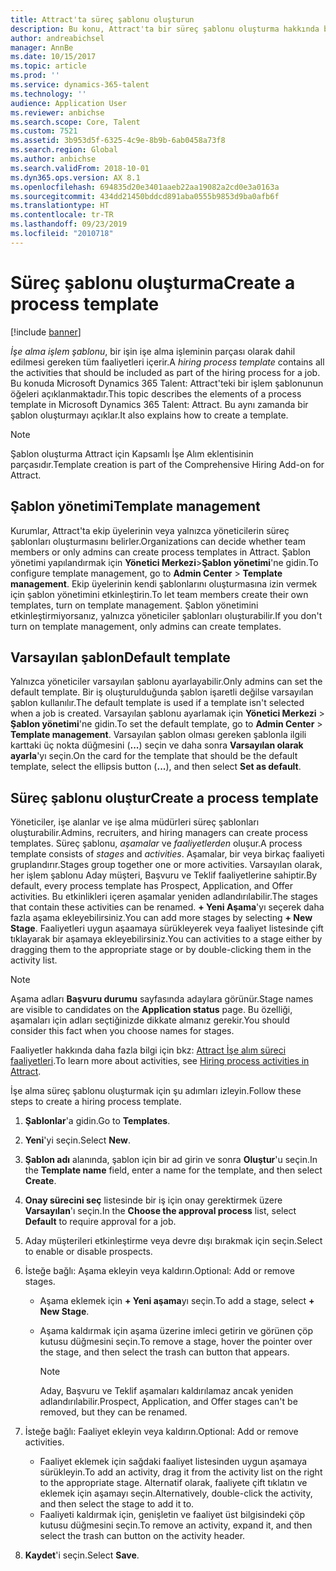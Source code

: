 ```yaml
---
title: Attract'ta süreç şablonu oluşturun
description: Bu konu, Attract'ta bir süreç şablonu oluşturma hakkında bilgi sağlar.
author: andreabichsel
manager: AnnBe
ms.date: 10/15/2017
ms.topic: article
ms.prod: ''
ms.service: dynamics-365-talent
ms.technology: ''
audience: Application User
ms.reviewer: anbichse
ms.search.scope: Core, Talent
ms.custom: 7521
ms.assetid: 3b953d5f-6325-4c9e-8b9b-6ab0458a73f8
ms.search.region: Global
ms.author: anbichse
ms.search.validFrom: 2018-10-01
ms.dyn365.ops.version: AX 8.1
ms.openlocfilehash: 694835d20e3401aaeb22aa19082a2cd0e3a0163a
ms.sourcegitcommit: 434dd21450bddcd891aba0555b9853d9ba0afb6f
ms.translationtype: HT
ms.contentlocale: tr-TR
ms.lasthandoff: 09/23/2019
ms.locfileid: "2010718"
---
```

# <a name="create-a-process-template"></a><span data-ttu-id="e4f12-103">Süreç şablonu oluşturma</span><span class="sxs-lookup"><span data-stu-id="e4f12-103">Create a process template</span></span>

[!include [banner](includes/banner.md)]

<span data-ttu-id="e4f12-104">*İşe alma işlem şablonu*, bir işin işe alma işleminin parçası olarak dahil edilmesi gereken tüm faaliyetleri içerir.</span><span class="sxs-lookup"><span data-stu-id="e4f12-104">A *hiring process template* contains all the activities that should be included as part of the hiring process for a job.</span></span> <span data-ttu-id="e4f12-105">Bu konuda Microsoft Dynamics 365 Talent: Attract'teki bir işlem şablonunun öğeleri açıklanmaktadır.</span><span class="sxs-lookup"><span data-stu-id="e4f12-105">This topic describes the elements of a process template in Microsoft Dynamics 365 Talent: Attract.</span></span> <span data-ttu-id="e4f12-106">Bu aynı zamanda bir şablon oluşturmayı açıklar.</span><span class="sxs-lookup"><span data-stu-id="e4f12-106">It also explains how to create a template.</span></span>

> [!NOTE]
> <span data-ttu-id="e4f12-107">Şablon oluşturma Attract için Kapsamlı İşe Alım eklentisinin parçasıdır.</span><span class="sxs-lookup"><span data-stu-id="e4f12-107">Template creation is part of the Comprehensive Hiring Add-on for Attract.</span></span>

## <a name="template-management"></a><span data-ttu-id="e4f12-108">Şablon yönetimi</span><span class="sxs-lookup"><span data-stu-id="e4f12-108">Template management</span></span>

<span data-ttu-id="e4f12-109">Kurumlar, Attract'ta ekip üyelerinin veya yalnızca yöneticilerin süreç şablonları oluşturmasını belirler.</span><span class="sxs-lookup"><span data-stu-id="e4f12-109">Organizations can decide whether team members or only admins can create process templates in Attract.</span></span> <span data-ttu-id="e4f12-110">Şablon yönetimi yapılandırmak için **Yönetici Merkezi**\>**Şablon yönetimi**'ne gidin.</span><span class="sxs-lookup"><span data-stu-id="e4f12-110">To configure template management, go to **Admin Center** \> **Template management**.</span></span> <span data-ttu-id="e4f12-111">Ekip üyelerinin kendi şablonlarını oluşturmasına izin vermek için şablon yönetimini etkinleştirin.</span><span class="sxs-lookup"><span data-stu-id="e4f12-111">To let team members create their own templates, turn on template management.</span></span> <span data-ttu-id="e4f12-112">Şablon yönetimini etkinleştirmiyorsanız, yalnızca yöneticiler şablonları oluşturabilir.</span><span class="sxs-lookup"><span data-stu-id="e4f12-112">If you don't turn on template management, only admins can create templates.</span></span>

## <a name="default-template"></a><span data-ttu-id="e4f12-113">Varsayılan şablon</span><span class="sxs-lookup"><span data-stu-id="e4f12-113">Default template</span></span>

<span data-ttu-id="e4f12-114">Yalnızca yöneticiler varsayılan şablonu ayarlayabilir.</span><span class="sxs-lookup"><span data-stu-id="e4f12-114">Only admins can set the default template.</span></span> <span data-ttu-id="e4f12-115">Bir iş oluşturulduğunda şablon işaretli değilse varsayılan şablon kullanılır.</span><span class="sxs-lookup"><span data-stu-id="e4f12-115">The default template is used if a template isn't selected when a job is created.</span></span> <span data-ttu-id="e4f12-116">Varsayılan şablonu ayarlamak için **Yönetici Merkezi** \> **Şablon yönetimi**'ne gidin.</span><span class="sxs-lookup"><span data-stu-id="e4f12-116">To set the default template, go to **Admin Center** \> **Template management**.</span></span> <span data-ttu-id="e4f12-117">Varsayılan şablon olması gereken şablonla ilgili karttaki üç nokta düğmesini (**...**) seçin ve daha sonra **Varsayılan olarak ayarla**'yı seçin.</span><span class="sxs-lookup"><span data-stu-id="e4f12-117">On the card for the template that should be the default template, select the ellipsis button (**...**), and then select **Set as default**.</span></span>

## <a name="create-a-process-template"></a><span data-ttu-id="e4f12-118">Süreç şablonu oluştur</span><span class="sxs-lookup"><span data-stu-id="e4f12-118">Create a process template</span></span>

<span data-ttu-id="e4f12-119">Yöneticiler, işe alanlar ve işe alma müdürleri süreç şablonları oluşturabilir.</span><span class="sxs-lookup"><span data-stu-id="e4f12-119">Admins, recruiters, and hiring managers can create process templates.</span></span> <span data-ttu-id="e4f12-120">Süreç şablonu, *aşamalar* ve *faaliyetlerden* oluşur.</span><span class="sxs-lookup"><span data-stu-id="e4f12-120">A process template consists of *stages* and *activities*.</span></span> <span data-ttu-id="e4f12-121">Aşamalar, bir veya birkaç faaliyeti gruplandırır.</span><span class="sxs-lookup"><span data-stu-id="e4f12-121">Stages group together one or more activities.</span></span> <span data-ttu-id="e4f12-122">Varsayılan olarak, her işlem şablonu Aday müşteri, Başvuru ve Teklif faaliyetlerine sahiptir.</span><span class="sxs-lookup"><span data-stu-id="e4f12-122">By default, every process template has Prospect, Application, and Offer activities.</span></span> <span data-ttu-id="e4f12-123">Bu etkinlikleri içeren aşamalar yeniden adlandırılabilir.</span><span class="sxs-lookup"><span data-stu-id="e4f12-123">The stages that contain these activities can be renamed.</span></span> <span data-ttu-id="e4f12-124">**+ Yeni Aşama**'yı seçerek daha fazla aşama ekleyebilirsiniz.</span><span class="sxs-lookup"><span data-stu-id="e4f12-124">You can add more stages by selecting **+ New Stage**.</span></span> <span data-ttu-id="e4f12-125">Faaliyetleri uygun aşaamaya sürükleyerek veya faaliyet listesinde çift tıklayarak bir aşamaya ekleyebilirsiniz.</span><span class="sxs-lookup"><span data-stu-id="e4f12-125">You can activities to a stage either by dragging them to the appropriate stage or by double-clicking them in the activity list.</span></span>

> [!NOTE]
> <span data-ttu-id="e4f12-126">Aşama adları **Başvuru durumu** sayfasında adaylara görünür.</span><span class="sxs-lookup"><span data-stu-id="e4f12-126">Stage names are visible to candidates on the **Application status** page.</span></span> <span data-ttu-id="e4f12-127">Bu özelliği, aşamaları için adları seçtiğinizde dikkate almanız gerekir.</span><span class="sxs-lookup"><span data-stu-id="e4f12-127">You should consider this fact when you choose names for stages.</span></span>

<span data-ttu-id="e4f12-128">Faaliyetler hakkında daha fazla bilgi için bkz: [Attract İşe alım süreci faaliyetleri](./activities-attract.md).</span><span class="sxs-lookup"><span data-stu-id="e4f12-128">To learn more about activities, see [Hiring process activities in Attract](./activities-attract.md).</span></span>

<span data-ttu-id="e4f12-129">İşe alma süreç şablonu oluşturmak için şu adımları izleyin.</span><span class="sxs-lookup"><span data-stu-id="e4f12-129">Follow these steps to create a hiring process template.</span></span>

1. <span data-ttu-id="e4f12-130">**Şablonlar**'a gidin.</span><span class="sxs-lookup"><span data-stu-id="e4f12-130">Go to **Templates**.</span></span>
2. <span data-ttu-id="e4f12-131">**Yeni**'yi seçin.</span><span class="sxs-lookup"><span data-stu-id="e4f12-131">Select **New**.</span></span>
3. <span data-ttu-id="e4f12-132">**Şablon adı** alanında, şablon için bir ad girin ve sonra **Oluştur**'u seçin.</span><span class="sxs-lookup"><span data-stu-id="e4f12-132">In the **Template name** field, enter a name for the template, and then select **Create**.</span></span>
4. <span data-ttu-id="e4f12-133">**Onay sürecini seç** listesinde bir iş için onay gerektirmek üzere **Varsayılan**'ı seçin.</span><span class="sxs-lookup"><span data-stu-id="e4f12-133">In the **Choose the approval process** list, select **Default** to require approval for a job.</span></span>
5. <span data-ttu-id="e4f12-134">Aday müşterileri etkinleştirme veya devre dışı bırakmak için seçin.</span><span class="sxs-lookup"><span data-stu-id="e4f12-134">Select to enable or disable prospects.</span></span>
6. <span data-ttu-id="e4f12-135">İsteğe bağlı: Aşama ekleyin veya kaldırın.</span><span class="sxs-lookup"><span data-stu-id="e4f12-135">Optional: Add or remove stages.</span></span>

    - <span data-ttu-id="e4f12-136">Aşama eklemek için **+ Yeni aşama**yı seçin.</span><span class="sxs-lookup"><span data-stu-id="e4f12-136">To add a stage, select **+ New Stage**.</span></span>
    - <span data-ttu-id="e4f12-137">Aşama kaldırmak için aşama üzerine imleci getirin ve görünen çöp kutusu düğmesini seçin.</span><span class="sxs-lookup"><span data-stu-id="e4f12-137">To remove a stage, hover the pointer over the stage, and then select the trash can button that appears.</span></span>

        > [!NOTE]
        > <span data-ttu-id="e4f12-138">Aday, Başvuru ve Teklif aşamaları kaldırılamaz ancak yeniden adlandırılabilir.</span><span class="sxs-lookup"><span data-stu-id="e4f12-138">Prospect, Application, and Offer stages can't be removed, but they can be renamed.</span></span>

7. <span data-ttu-id="e4f12-139">İsteğe bağlı: Faaliyet ekleyin veya kaldırın.</span><span class="sxs-lookup"><span data-stu-id="e4f12-139">Optional: Add or remove activities.</span></span>

    - <span data-ttu-id="e4f12-140">Faaliyet eklemek için sağdaki faaliyet listesinden uygun aşamaya sürükleyin.</span><span class="sxs-lookup"><span data-stu-id="e4f12-140">To add an activity, drag it from the activity list on the right to the appropriate stage.</span></span> <span data-ttu-id="e4f12-141">Alternatif olarak, faaliyete çift tıklatın ve eklemek için aşamayı seçin.</span><span class="sxs-lookup"><span data-stu-id="e4f12-141">Alternatively, double-click the activity, and then select the stage to add it to.</span></span>
    - <span data-ttu-id="e4f12-142">Faaliyeti kaldırmak için, genişletin ve faaliyet üst bilgisindeki çöp kutusu düğmesini seçin.</span><span class="sxs-lookup"><span data-stu-id="e4f12-142">To remove an activity, expand it, and then select the trash can button on the activity header.</span></span>

8. <span data-ttu-id="e4f12-143">**Kaydet**'i seçin.</span><span class="sxs-lookup"><span data-stu-id="e4f12-143">Select **Save**.</span></span>
